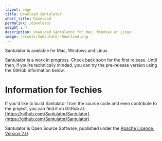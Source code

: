 ```yaml
---
layout: page
title: Download Santulator
short_title: Download
permalink: /download/
weight : 4
description: Download Santulator for Mac, Windows or Linux
image: /assets/Santulator-Download.png
---
```


Santulator is available for Mac, Windows and Linux.

Santulator is a work in progress.  Check back soon for the first release.  Until then, if you're technically minded, you can try the pre-release version using the GitHub information below.

# Information for Techies

If you'd like to build Santulator from the source code and even contribute to the project, you can find it on GitHub at: [https://github.com/Santulator/Santulator](https://github.com/Santulator/Santulator).

Santulator is Open Source Software, published under the [Apache Licence, Version 2.0](http://www.apache.org/licenses/LICENSE-2.0).